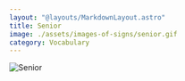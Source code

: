 ```yaml
---
layout: "@layouts/MarkdownLayout.astro"
title: Senior
image: ./assets/images-of-signs/senior.gif
category: Vocabulary
---
```


![Senior](@signs/senior.gif)
